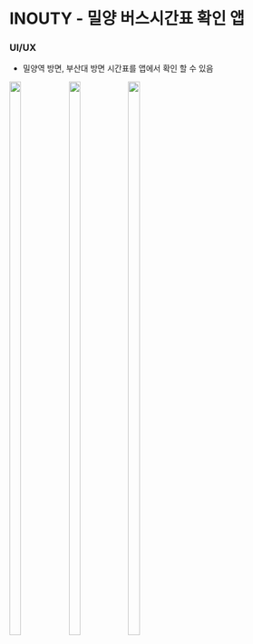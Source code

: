 # INOUTY - 밀양 버스시간표 확인 앱

### UI/UX
- 밀양역 방면, 부산대 방면 시간표를 앱에서 확인 할 수 있음
  
<img src="https://github.com/user-attachments/assets/aa3331a5-6d6c-487d-9898-b5aa836b174e" width= 20% height=50% >
<img src="https://github.com/user-attachments/assets/8337574c-d9f2-4dd5-9242-5682476e1f0c" width= 20% height=50% >
<img src = "https://github.com/user-attachments/assets/fcd86089-d4ab-4f74-bf98-b5fd3c9f6ca5" width= 20% height=50% >


